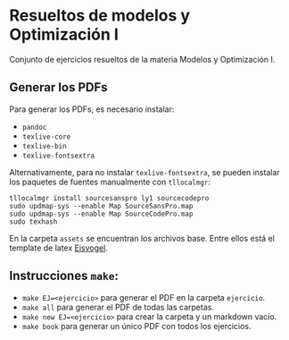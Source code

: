 # Resueltos de modelos y Optimización I

Conjunto de ejercicios resueltos de la materia Modelos y Optimización I.

## Generar los PDFs

Para generar los PDFs, es necesario instalar:

- `pandoc`
- `texlive-core`
- `texlive-bin`
- `texlive-fontsextra`

Alternativamente, para no instalar `texlive-fontsextra`, se pueden instalar los paquetes de fuentes manualmente con `tllocalmgr`:
```
tllocalmgr install sourcesanspro ly1 sourcecodepro
sudo updmap-sys --enable Map SourceSansPro.map
sudo updmap-sys --enable Map SourceCodePro.map
sudo texhash
```

En la carpeta `assets` se encuentran los archivos base. Entre ellos está el template de latex [Eisvogel](https://github.com/Wandmalfarbe/pandoc-latex-template).

## Instrucciones `make`:

- `make EJ=<ejercicio>` para generar el PDF en la carpeta `ejercicio`.
- `make all` para generar el PDF de todas las carpetas.
- `make new EJ=<ejercicio>` para crear la carpeta y un markdown vacío.
- `make book` para generar un único PDF con todos los ejercicios.